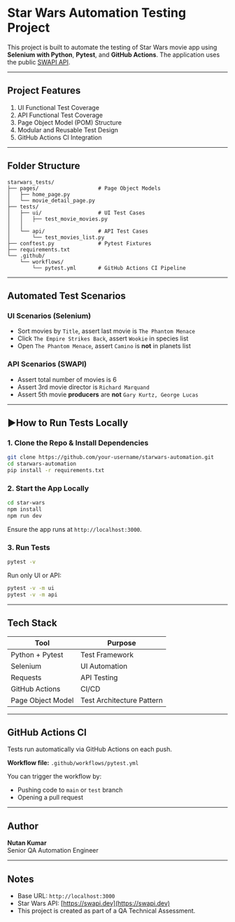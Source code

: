 
# Star Wars Automation Testing Project

This project is built to automate the testing of Star Wars movie app using **Selenium with Python**, **Pytest**, and **GitHub Actions**. The application uses the public [SWAPI API](https://swapi.dev).

---

## Project Features

1. UI Functional Test Coverage  
2. API Functional Test Coverage  
3. Page Object Model (POM) Structure  
4. Modular and Reusable Test Design  
5. GitHub Actions CI Integration

---

## Folder Structure

```
starwars_tests/
├── pages/                   # Page Object Models
│   ├── home_page.py
│   └── movie_detail_page.py
├── tests/
│   ├── ui/                  # UI Test Cases
│   │   ├── test_movie_movies.py
│   │   
│   └── api/                 # API Test Cases
│       └── test_movies_list.py
├── conftest.py              # Pytest Fixtures
├── requirements.txt
└── .github/
    └── workflows/
        └── pytest.yml       # GitHub Actions CI Pipeline
```

---

## Automated Test Scenarios

###  UI Scenarios (Selenium)
- Sort movies by `Title`, assert last movie is `The Phantom Menace`
- Click `The Empire Strikes Back`, assert `Wookie` in species list
- Open `The Phantom Menace`, assert `Camino` is **not** in planets list

### API Scenarios (SWAPI)
- Assert total number of movies is 6
- Assert 3rd movie director is `Richard Marquand`
- Assert 5th movie **producers** are **not** `Gary Kurtz, George Lucas`

---

## ▶How to Run Tests Locally

### 1. Clone the Repo & Install Dependencies
```bash
git clone https://github.com/your-username/starwars-automation.git
cd starwars-automation
pip install -r requirements.txt
```

### 2. Start the App Locally
```bash
cd star-wars
npm install
npm run dev
```

Ensure the app runs at `http://localhost:3000`.

### 3. Run Tests
```bash
pytest -v
```

Run only UI or API:
```bash
pytest -v -m ui
pytest -v -m api
```

---

## Tech Stack

| Tool              | Purpose                       |
|------------------|-------------------------------|
| Python + Pytest  | Test Framework                |
| Selenium         | UI Automation                 |
| Requests         | API Testing                   |
| GitHub Actions   | CI/CD                          |
| Page Object Model| Test Architecture Pattern     |

---

## GitHub Actions CI

Tests run automatically via GitHub Actions on each push.

**Workflow file:** `.github/workflows/pytest.yml`

You can trigger the workflow by:
- Pushing code to `main` or `test` branch
- Opening a pull request

---

## Author

**Nutan Kumar**  
Senior QA Automation Engineer  


---

## Notes

- Base URL: `http://localhost:3000`
- Star Wars API: [https://swapi.dev](https://swapi.dev)
- This project is created as part of a QA Technical Assessment.
